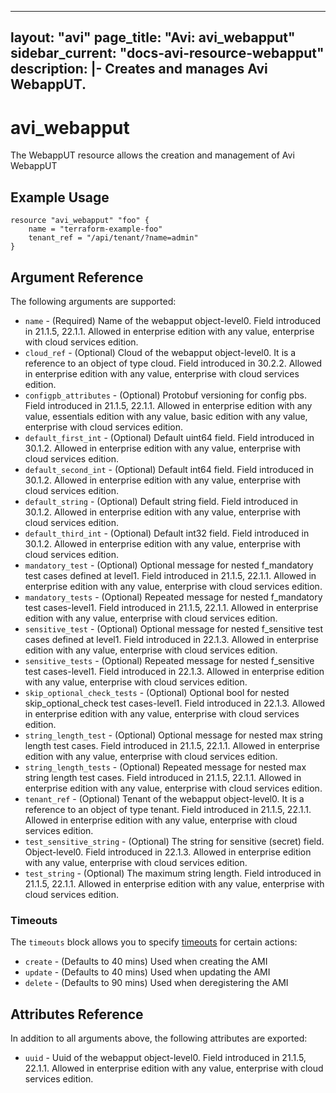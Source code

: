 <!--
    Copyright 2021 VMware, Inc.
    SPDX-License-Identifier: Mozilla Public License 2.0
-->
---
layout: "avi"
page_title: "Avi: avi_webapput"
sidebar_current: "docs-avi-resource-webapput"
description: |-
  Creates and manages Avi WebappUT.
---

# avi_webapput

The WebappUT resource allows the creation and management of Avi WebappUT

## Example Usage

```hcl
resource "avi_webapput" "foo" {
    name = "terraform-example-foo"
    tenant_ref = "/api/tenant/?name=admin"
}
```

## Argument Reference

The following arguments are supported:

* `name` - (Required) Name of the webapput object-level0. Field introduced in 21.1.5, 22.1.1. Allowed in enterprise edition with any value, enterprise with cloud services edition.
* `cloud_ref` - (Optional) Cloud of the webapput object-level0. It is a reference to an object of type cloud. Field introduced in 30.2.2. Allowed in enterprise edition with any value, enterprise with cloud services edition.
* `configpb_attributes` - (Optional) Protobuf versioning for config pbs. Field introduced in 21.1.5, 22.1.1. Allowed in enterprise edition with any value, essentials edition with any value, basic edition with any value, enterprise with cloud services edition.
* `default_first_int` - (Optional) Default uint64 field. Field introduced in 30.1.2. Allowed in enterprise edition with any value, enterprise with cloud services edition.
* `default_second_int` - (Optional) Default int64 field. Field introduced in 30.1.2. Allowed in enterprise edition with any value, enterprise with cloud services edition.
* `default_string` - (Optional) Default string field. Field introduced in 30.1.2. Allowed in enterprise edition with any value, enterprise with cloud services edition.
* `default_third_int` - (Optional) Default int32 field. Field introduced in 30.1.2. Allowed in enterprise edition with any value, enterprise with cloud services edition.
* `mandatory_test` - (Optional) Optional message for nested f_mandatory test cases defined at level1. Field introduced in 21.1.5, 22.1.1. Allowed in enterprise edition with any value, enterprise with cloud services edition.
* `mandatory_tests` - (Optional) Repeated message for nested f_mandatory test cases-level1. Field introduced in 21.1.5, 22.1.1. Allowed in enterprise edition with any value, enterprise with cloud services edition.
* `sensitive_test` - (Optional) Optional message for nested f_sensitive test cases defined at level1. Field introduced in 22.1.3. Allowed in enterprise edition with any value, enterprise with cloud services edition.
* `sensitive_tests` - (Optional) Repeated message for nested f_sensitive test cases-level1. Field introduced in 22.1.3. Allowed in enterprise edition with any value, enterprise with cloud services edition.
* `skip_optional_check_tests` - (Optional) Optional bool for nested skip_optional_check test cases-level1. Field introduced in 22.1.3. Allowed in enterprise edition with any value, enterprise with cloud services edition.
* `string_length_test` - (Optional) Optional message for nested  max string length test cases. Field introduced in 21.1.5, 22.1.1. Allowed in enterprise edition with any value, enterprise with cloud services edition.
* `string_length_tests` - (Optional) Repeated message for nested  max string length test cases. Field introduced in 21.1.5, 22.1.1. Allowed in enterprise edition with any value, enterprise with cloud services edition.
* `tenant_ref` - (Optional) Tenant of the webapput object-level0. It is a reference to an object of type tenant. Field introduced in 21.1.5, 22.1.1. Allowed in enterprise edition with any value, enterprise with cloud services edition.
* `test_sensitive_string` - (Optional) The string for sensitive (secret) field. Object-level0. Field introduced in 22.1.3. Allowed in enterprise edition with any value, enterprise with cloud services edition.
* `test_string` - (Optional) The maximum string length. Field introduced in 21.1.5, 22.1.1. Allowed in enterprise edition with any value, enterprise with cloud services edition.


### Timeouts

The `timeouts` block allows you to specify [timeouts](https://www.terraform.io/docs/configuration/resources.html#timeouts) for certain actions:

* `create` - (Defaults to 40 mins) Used when creating the AMI
* `update` - (Defaults to 40 mins) Used when updating the AMI
* `delete` - (Defaults to 90 mins) Used when deregistering the AMI

## Attributes Reference

In addition to all arguments above, the following attributes are exported:

* `uuid` -  Uuid of the webapput object-level0. Field introduced in 21.1.5, 22.1.1. Allowed in enterprise edition with any value, enterprise with cloud services edition.

